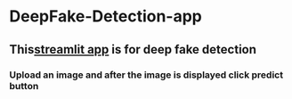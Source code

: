 # DeepFake-Detection-app
## This[streamlit app](https://share.streamlit.io/filxy/deepfake-detection-app/main/app.py) is for deep fake detection
### Upload an image and after the image is displayed click predict button
